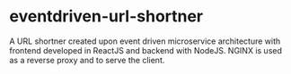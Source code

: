 # eventdriven-url-shortner
A URL shortner created upon event driven microservice architecture with frontend developed in ReactJS and backend with NodeJS. NGINX is used as a reverse proxy and to serve the client.
